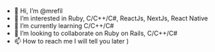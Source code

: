 - 👋 Hi, I’m @mrefil
- 👀 I’m interested in Ruby, C/C++/C#, ReactJs, NextJs, React Native
- 🌱 I’m currently learning C/C++/C#
- 💞️ I’m looking to collaborate on Ruby on Rails, C/C++/C#
- 📫 How to reach me I will tell you later )

<!---
mrefil/mrefil is a ✨ special ✨ repository because its `README.md` (this file) appears on your GitHub profile.
You can click the Preview link to take a look at your changes.
--->
